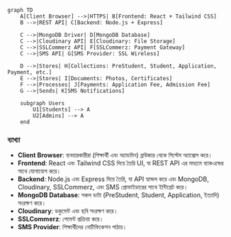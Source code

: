 ```mermaid
graph TD
    A[Client Browser] -->|HTTPS| B[Frontend: React + Tailwind CSS]
    B -->|REST API| C[Backend: Node.js + Express]
    
    C -->|MongoDB Driver| D[MongoDB Database]
    C -->|Cloudinary API| E[Cloudinary: File Storage]
    C -->|SSLCommerz API| F[SSLCommerz: Payment Gateway]
    C -->|SMS API| G[SMS Provider: SSL Wireless]
    
    D -->|Stores| H[Collections: PreStudent, Student, Application, Payment, etc.]
    E -->|Stores| I[Documents: Photos, Certificates]
    F -->|Processes| J[Payments: Application Fee, Admission Fee]
    G -->|Sends| K[SMS Notifications]
    
    subgraph Users
        U1[Students] --> A
        U2[Admins] --> A
    end
```

### ব্যাখ্যা
- **Client Browser**: ব্যবহারকারীরা (শিক্ষার্থী এবং অ্যাডমিন) ব্রাউজার থেকে সিস্টেম অ্যাক্সেস করে।
- **Frontend**: React এবং Tailwind CSS দিয়ে তৈরি UI, যা REST API এর মাধ্যমে ব্যাকএন্ডের সাথে যোগাযোগ করে।
- **Backend**: Node.js এবং Express দিয়ে তৈরি, যা API হ্যান্ডল করে এবং MongoDB, Cloudinary, SSLCommerz, এবং SMS প্রোভাইডারের সাথে ইন্টিগ্রেট করে।
- **MongoDB Database**: সকল ডাটা (PreStudent, Student, Application, ইত্যাদি) সংরক্ষণ করে।
- **Cloudinary**: ডকুমেন্ট এবং ছবি সংরক্ষণ করে।
- **SSLCommerz**: পেমেন্ট প্রক্রিয়া করে।
- **SMS Provider**: শিক্ষার্থীদের নোটিফিকেশন পাঠায়।